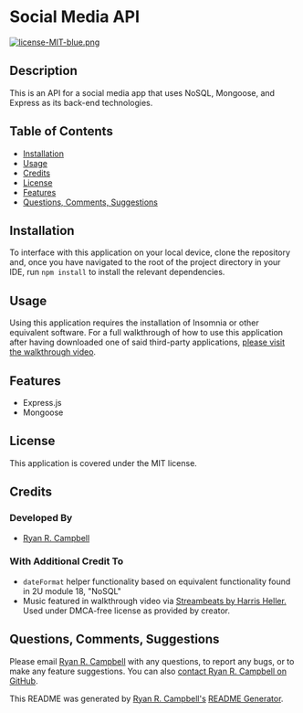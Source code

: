 # Social Media API

[![license-MIT-blue.png](https://img.shields.io/badge/license-MIT-blue)](#License)

## Description
This is an API for a social media app that uses NoSQL, Mongoose, and Express as its back-end technologies.

## Table of Contents
- [Installation](#installation)
- [Usage](#usage)
- [Credits](#credits)
- [License](#license)
- [Features](#features)
- [Questions, Comments, Suggestions](#questions-comments-suggestions)

## Installation
To interface with this application on your local device, clone the repository and, once you have navigated to the root of the project directory in your IDE, run `npm install` to install the relevant dependencies.

## Usage
Using this application requires the installation of Insomnia or other equivalent software. For a full walkthrough of how to use this application after having downloaded one of said third-party applications, [please visit the walkthrough video](https://youtu.be/3XFiqvKM_Ck).

 ## Features
 - Express.js
 - Mongoose

## License
This application is covered under the MIT license.

## Credits
### Developed By
- [Ryan R. Campbell](https://www.github.com/rrcampbell-exe/)

### With Additional Credit To
- `dateFormat` helper functionality based on equivalent functionality found in 2U module 18, "NoSQL"
- Music featured in walkthrough video via [Streambeats by Harris Heller.](https://www.youtube.com/channel/UCQ6hCusHlsIDXqoTbbTHSUQ) Used under DMCA-free license as provided by creator.

## Questions, Comments, Suggestions
Please email [Ryan R. Campbell](mailto:campbell.ryan.r@gmail.com) with any questions, to report any bugs, or to make any feature suggestions. You can also [contact Ryan R. Campbell on GitHub](https://www.github.com/rrcampbell-exe/).

This README was generated by [Ryan R. Campbell's](https://www.github.com/rrcampbell-exe/) [README Generator](https://github.com/rrcampbell-exe/readme-generator).